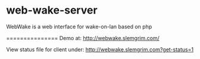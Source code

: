 web-wake-server
===============

WebWake is a web interface for wake-on-lan based on php

===============
Demo at: http://webwake.slemgrim.com/

View status file for client under:
http://webwake.slemgrim.com?get-status=1
